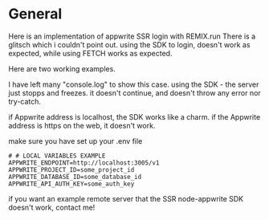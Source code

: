 
# General

Here is an implementation of appwrite SSR login with REMIX.run
There is a glitsch which i couldn't point out.
using the SDK to login, doesn't work as expected, while using FETCH works as expected.

Here are two working examples.

I have left many "console.log" to show this case. using the SDK - the server just stopps and freezes. 
it doesn't continue, and doesn't throw any error nor try-catch.

if Appwrite address is localhost, the SDK works like a charm.
if the Appwrite address is https on the web, it doesn't work.

make sure you have set up your .env file


```
# # LOCAL VARIABLES EXAMPLE
APPWRITE_ENDPOINT=http://localhost:3005/v1
APPWRITE_PROJECT_ID=some_project_id
APPWRITE_DATABASE_ID=some_database_id
APPWRITE_API_AUTH_KEY=some_auth_key

```

if you want an example remote server that the SSR node-appwrite SDK  doesn't work, contact me!
